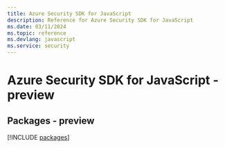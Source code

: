 ```yaml
---
title: Azure Security SDK for JavaScript
description: Reference for Azure Security SDK for JavaScript
ms.date: 03/11/2024
ms.topic: reference
ms.devlang: javascript
ms.service: security
---
```

# Azure Security SDK for JavaScript - preview
## Packages - preview
[!INCLUDE [packages](security-index.md)]